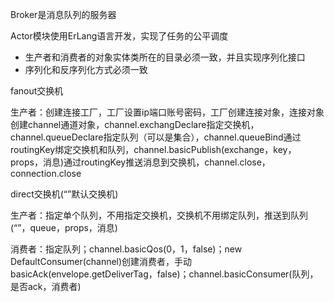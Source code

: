 Broker是消息队列的服务器

Actor模块使用ErLang语言开发，实现了任务的公平调度


- 生产者和消费者的对象实体类所在的目录必须一致，并且实现序列化接口
- 序列化和反序列化方式必须一致


fanout交换机

生产者：创建连接工厂，工厂设置ip端口账号密码，工厂创建连接对象，连接对象创建channel通道对象，channel.exchangDeclare指定交换机，channel.queueDeclare指定队列（可以是集合），channel.queueBind通过routingKey绑定交换机和队列，channel.basicPublish(exchange，key，props，消息)通过routingKey推送消息到交换机，channel.close，connection.close


direct交换机(“”默认交换机)

生产者：指定单个队列，不用指定交换机，交换机不用绑定队列，推送到队列(“”，queue，props，消息)

消费者：指定队列；channel.basicQos(0，1，false)；new DefaultConsumer(channel)创建消费者，手动basicAck(envelope.getDeliverTag，false)；channel.basicConsumer(队列，是否ack，消费者)


















